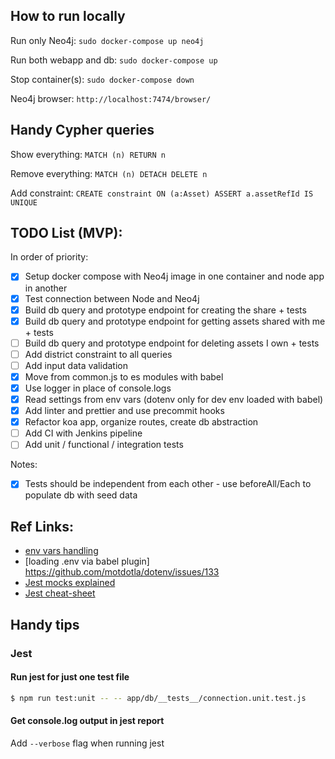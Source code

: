 ## How to run locally

Run only Neo4j:
`sudo docker-compose up neo4j`

Run both webapp and db:
`sudo docker-compose up`

Stop container(s):
`sudo docker-compose down`

Neo4j browser:
`http://localhost:7474/browser/`


## Handy Cypher queries

Show everything:
`MATCH (n) RETURN n`

Remove everything:
`MATCH (n) DETACH DELETE n`

Add constraint:
`CREATE constraint ON (a:Asset) ASSERT a.assetRefId IS UNIQUE`

## TODO List (MVP):

In order of priority:
- [x] Setup docker compose with Neo4j image in one container and node app in another
- [x] Test connection between Node and Neo4j
- [x] Build db query and prototype endpoint for creating the share + tests
- [x] Build db query and prototype endpoint for getting assets shared with me + tests
- [ ] Build db query and prototype endpoint for deleting assets I own + tests
- [ ] Add district constraint to all queries
- [ ] Add input data validation
- [x] Move from common.js to es modules with babel
- [x] Use logger in place of console.logs
- [x] Read settings from env vars (dotenv only for dev env loaded with babel)
- [x] Add linter and prettier and use precommit hooks
- [x] Refactor koa app, organize routes, create db abstraction
- [ ] Add CI with Jenkins pipeline
- [ ] Add unit / functional / integration tests

Notes:
- [x] Tests should be independent from each other - use beforeAll/Each to populate db with seed data

## Ref Links:
- [env vars handling](https://medium.com/the-node-js-collection/making-your-node-js-work-everywhere-with-environment-variables-2da8cdf6e786)
- [loading .env via babel plugin] https://github.com/motdotla/dotenv/issues/133
- [Jest mocks explained](https://medium.com/@rickhanlonii/understanding-jest-mocks-f0046c68e53c)
- [Jest cheat-sheet](https://github.com/sapegin/jest-cheat-sheet/blob/master/Readme.md)

## Handy tips

### Jest 

#### Run jest for just one test file

```bash
$ npm run test:unit -- -- app/db/__tests__/connection.unit.test.js
```

#### Get console.log output in jest report

Add `--verbose` flag when running jest